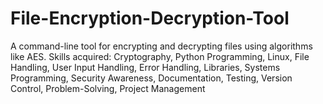 # File-Encryption-Decryption-Tool
A command-line tool for encrypting and decrypting files using algorithms like AES.
Skills acquired: Cryptography, Python Programming, Linux, File Handling, User Input Handling, Error Handling, Libraries, Systems Programming, Security Awareness, Documentation, Testing, Version Control, Problem-Solving, Project Management
